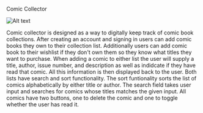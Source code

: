 <!-- Title -->
Comic Collector

<!-- Link to live app -->

<!-- Api Documentation -->

<!-- Screenshots -->
![Alt text](./public/images/ex-comic-collection.png)

<!-- Summary -->
Comic collector is designed as a way to digitally keep track of comic book collections. After creating an account and signing in users can add comic books they own to their collection list. Additionally users can add comic book to their wishlist if they don't own them so they know what titles they want to purchase. When adding a comic to either list the user will supply a title, author, issue number, and description as well as indidcate if they have read that comic. All this information is then displayed back to the user. Both lists have search and sort functionality. The sort funtionality sorts the list of comics alphabetically by either title or author. The search field takes user input and searches for comics whose titles matches the given input. All comics have two buttons, one to delete the comic and one to toggle whether the user has read it.  